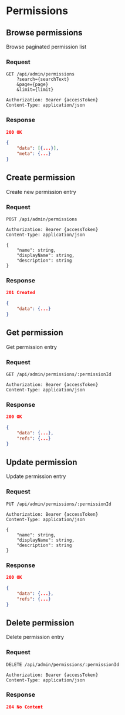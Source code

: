 # Permissions

## Browse permissions

Browse paginated permission list

### Request

```http
GET /api/admin/permissions
    ?search={searchText}
    &page={page}
    &limit={limit}

Authorization: Bearer {accessToken}
Content-Type: application/json
```

### Response

```json
200 OK

{
    "data": [{...}],
    "meta": {...}
}
```

## Create permission

Create new permission entry

### Request

```http
POST /api/admin/permissions

Authorization: Bearer {accessToken}
Content-Type: application/json

{
    "name": string,
    "displayName": string,
    "description": string
}
```

### Response

```json
201 Created

{
    "data": {...}
}
```

## Get permission

Get permission entry

### Request

```http
GET /api/admin/permissions/:permissionId

Authorization: Bearer {accessToken}
Content-Type: application/json
```

### Response

```json
200 OK

{
    "data": {...},
    "refs": {...}
}
```

## Update permission

Update permission entry

### Request

```http
PUT /api/admin/permissions/:permissionId

Authorization: Bearer {accessToken}
Content-Type: application/json

{
    "name": string,
    "displayName": string,
    "description": string
}
```

### Response

```json
200 OK

{
    "data": {...},
    "refs": {...}
}
```

## Delete permission

Delete permission entry

### Request

```http
DELETE /api/admin/permissions/:permissionId

Authorization: Bearer {accessToken}
Content-Type: application/json
```

### Response

```json
204 No Content
```
